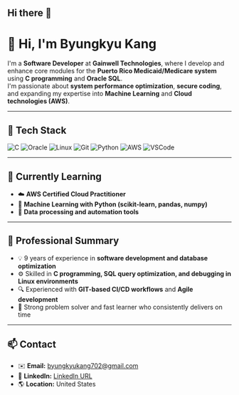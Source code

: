 ## Hi there 👋
# 👋 Hi, I'm Byungkyu Kang

I'm a **Software Developer** at **Gainwell Technologies**, where I develop and enhance core modules for the **Puerto Rico Medicaid/Medicare system** using **C programming** and **Oracle SQL**.  
I'm passionate about **system performance optimization**, **secure coding**, and expanding my expertise into **Machine Learning** and **Cloud technologies (AWS)**.

---

## 🧠 Tech Stack

![C](https://img.shields.io/badge/C-00599C?style=flat&logo=c&logoColor=white)
![Oracle](https://img.shields.io/badge/Oracle-F80000?style=flat&logo=oracle&logoColor=white)
![Linux](https://img.shields.io/badge/Linux-FCC624?style=flat&logo=linux&logoColor=black)
![Git](https://img.shields.io/badge/Git-F05032?style=flat&logo=git&logoColor=white)
![Python](https://img.shields.io/badge/Python-3776AB?style=flat&logo=python&logoColor=white)
![AWS](https://img.shields.io/badge/AWS-232F3E?style=flat&logo=amazon-aws&logoColor=white)
![VSCode](https://img.shields.io/badge/VS_Code-007ACC?style=flat&logo=visual-studio-code&logoColor=white)

---

## 🚀 Currently Learning

- ☁️ **AWS Certified Cloud Practitioner**
- 🤖 **Machine Learning with Python (scikit-learn, pandas, numpy)**
- 🧩 **Data processing and automation tools**

---

## 💼 Professional Summary

- 💡 9 years of experience in **software development and database optimization**  
- ⚙️ Skilled in **C programming, SQL query optimization, and debugging in Linux environments**  
- 🔍 Experienced with **GIT-based CI/CD workflows** and **Agile development**  
- 🧩 Strong problem solver and fast learner who consistently delivers on time  

---

## 📫 Contact

- ✉️ **Email:** [byungkyukang702@gmail.com](mailto:byungkyukang702@gmail.com)
- 💼 **LinkedIn:** [LinkedIn URL](http://www.linkedin.com/in/byungkyukang)  
- 🌎 **Location:** United States  

<!--
**ByungkyuKang/ByungkyuKang** is a ✨ _special_ ✨ repository because its `README.md` (this file) appears on your GitHub profile.

Here are some ideas to get you started:

- 🔭 I’m currently working on ...
- 🌱 I’m currently learning ...
- 👯 I’m looking to collaborate on ...
- 🤔 I’m looking for help with ...
- 💬 Ask me about ...
- 📫 How to reach me: ...
- 😄 Pronouns: ...
- ⚡ Fun fact: ...
-->

